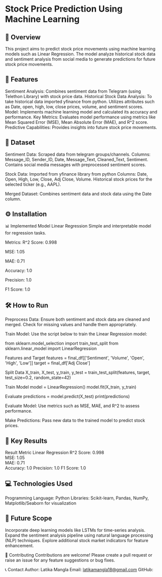 # Stock Price Prediction Using Machine Learning
## 📌 Overview
This project aims to predict stock price movements using machine learning models such as Linear Regression. The model analyze historical stock data and sentiment analysis from social media to generate predictions for future stock price movements.

## 🚀 Features
Sentiment Analysis: Combines sentiment data from Telegram (using Telethon Library) with stock price data.
Historical Stock Data Analysis: To take historical data imported yfinance from python. Utilizes attributes such as Date, open, high, low, close prices, volume, and sentiment scores.
Model: Implements machine learning model and calculated its accuracy and performance.
Key Metrics: Evaluates model performance using metrics like Mean Squared Error (MSE), Mean Absolute Error (MAE), and R^2 score.
Predictive Capabilities: Provides insights into future stock price movements.

## 📂 Dataset
Sentiment Data: Scraped data from telegram groups/channels. 
Columns: Message_ID, Sender_ID, Date, Message_Text, Cleaned_Text, Sentiment.
Contains social media messages with preprocessed sentiment scores.

Stock Data: Imported from yfinance library from python 
Columns: Date, Open, High, Low, Close, Adj Close, Volume.
Historical stock prices for the selected ticker (e.g., AAPL).

Merged Dataset:
Combines sentiment data and stock data using the Date column.

## ⚙️ Installation

📊 Implemented Model
Linear Regression
Simple and interpretable model for regression tasks.

Metrics:
R^2 Score: 0.998

MSE: 1.05

MAE: 0.71

Accuracy: 1.0

Precision: 1.0

F1 Score: 1.0

## 🛠️ How to Run

Preprocess Data:
Ensure both sentiment and stock data are cleaned and merged.
Check for missing values and handle them appropriately.

Train Model:
Use the script below to train the Linear Regression model:

from sklearn.model_selection import train_test_split
from sklearn.linear_model import LinearRegression

Features and Target
features = final_df[['Sentiment', 'Volume', 'Open', 'High', 'Low']]
target = final_df['Adj Close']

Split Data
X_train, X_test, y_train, y_test = train_test_split(features, target, test_size=0.2, random_state=42)

Train Model
model = LinearRegression()
model.fit(X_train, y_train)

Evaluate
predictions = model.predict(X_test)
print(predictions)

Evaluate Model:
Use metrics such as MSE, MAE, and R^2 to assess performance.

Make Predictions:
Pass new data to the trained model to predict stock prices.

## 🔑 Key Results
Result Metric	Linear Regression
R^2 Score:	0.998	
MSE:	1.05	
MAE:	0.71	
Accuracy: 1.0
Precision: 1.0
F1 Score: 1.0

## 💻 Technologies Used
Programming Language: Python
Libraries: Scikit-learn, Pandas, NumPy, Matplotlib/Seaborn for visualization

## 📝 Future Scope
Incorporate deep learning models like LSTMs for time-series analysis.
Expand the sentiment analysis pipeline using natural language processing (NLP) techniques.
Explore additional stock market indicators for feature enhancement.


🤝 Contributing
Contributions are welcome! Please create a pull request or raise an issue for any feature suggestions or bug fixes.

📞 Contact
Author: Latika Mangla
Email: latikamangla18@gmail.com
GitHub: 
